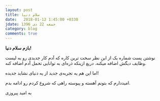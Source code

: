 ```yaml
---
layout: post
title: سلام دنیا
date:   2018-01-12 1:45:00 +0330
jdate: جمعه 22 دی 1396
category: blog
comments: true
---
```

**بازم سلام دنیا!**

نوشتن پست شماره یک از این نظر سخت ترین کاره که آدم کار جدیدی رو به لیست وظایف دیگش اضافه میکنه. دریغ ازینکه ذره‌ای به توانایی تحمل آدم اضافه کنه.

اما این هم یه تجربه‌ی جدید از یه دنیای نشاید جدیده!

امیددارم که بتونم آهسته و پیوسته راهی که شروع کردم رو ادامه بدم.

به امید پیروزی

